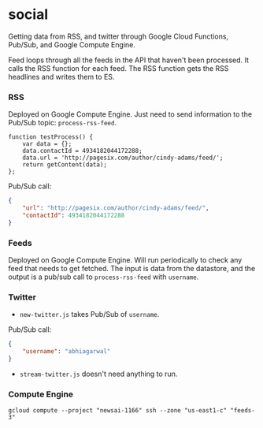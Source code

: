 # social

Getting data from RSS, and twitter through Google Cloud Functions, Pub/Sub, and Google Compute Engine.

Feed loops through all the feeds in the API that haven't been processed. It calls the RSS function for each feed. The RSS function gets the RSS headlines and writes them to ES.

### RSS

Deployed on Google Compute Engine. Just need to send information to the Pub/Sub topic: `process-rss-feed`.

```
function testProcess() {
    var data = {};
    data.contactId = 4934182044172288;
    data.url = 'http://pagesix.com/author/cindy-adams/feed/';
    return getContent(data);
};
```

Pub/Sub call:

```json
{
    "url": "http://pagesix.com/author/cindy-adams/feed/",
    "contactId": 4934182044172288
}
```

### Feeds

Deployed on Google Compute Engine. Will run periodically to check any feed that needs to get fetched. The input is data from the datastore, and the output is a pub/sub call to `process-rss-feed` with `username`.

### Twitter

- `new-twitter.js` takes Pub/Sub of `username`.

Pub/Sub call:

```json
{
    "username": "abhiagarwal"
}
```

- `stream-twitter.js` doesn't need anything to run.

### Compute Engine

`gcloud compute --project "newsai-1166" ssh --zone "us-east1-c" "feeds-3"`
